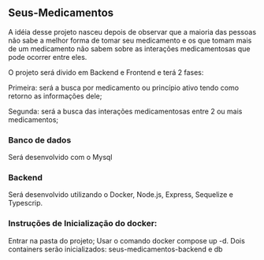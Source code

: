 ## Seus-Medicamentos

A idéia desse projeto nasceu depois de observar que a maioria das pessoas não sabe a melhor forma de tomar seu medicamento e os que tomam mais de um medicamento não sabem sobre as interações medicamentosas que pode ocorrer entre eles. 

O projeto será divido em Backend e Frontend e terá 2 fases: 

Primeira: será a busca por medicamento ou princípio ativo tendo como retorno as informações dele; 

Segunda: será a busca das interações medicamentosas entre 2 ou mais medicamentos;

### Banco de dados
Será desenvolvido com o Mysql

### Backend
Será desenvolvido utilizando o Docker, Node.js, Express, Sequelize e  Typescrip.

### Instruções de Inicialização do docker:
Entrar na pasta do projeto;
Usar o comando docker compose up -d. 
Dois containers serão inicializados: seus-medicamentos-backend e db



